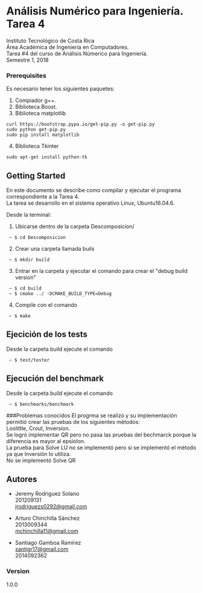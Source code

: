 # Análisis Numérico para Ingeniería. Tarea 4
Instituto Tecnológico de Costa Rica  
Área Académica de Ingeniería en Computadores.   
Tarea #4 del curso de Análisis Númerico para Ingeniería.  
Semestre 1, 2018

### Prerequisites
Es necesario tener los siguientes paquetes:
1. Compiador g++.
2. Biblioteca Boost.
3. Biblioteca matplotlib

```
curl https://bootstrap.pypa.io/get-pip.py -o get-pip.py
sudo python get-pip.py
sudo pip install matplotlib

```
4. Biblioteca Tkinter

```
sudo apt-get install python-tk
```

## Getting Started
En este documento se describe como compilar y ejecutar el programa correspondiente a la Tarea 4.  
La tarea se desarrollo en el sistema operativo Linux, Ubuntu16.04.6.

Desde la terminal:
1. Ubicarse dentro de la carpeta Descomposicion/

```
 ~ $ cd Descomposicion
```
2. Crear una carpeta llamada buils

```
 ~ $ mkdir build
```
3. Entrar en la carpeta y ejecutar el comando para crear el "debug build version"

```
 ~ $ cd build
 ~ $ cmake ../ -DCMAKE_BUILD_TYPE=Debug
```
4. Compile con el comando 

```
 ~ $ make
```

## Ejecición de los tests
Desde la carpeta build ejecute el comando 

```
 ~ $ test/tester
```

## Ejecución del benchmark
Desde la carpeta build ejecute el comando

```
 ~ $ benchmarks/benchmark
```
###Problemas conocidos
El progrma se realizó y su implementación permitió crear las pruebas de los siguientes métodos:  
Loolittle, Crout, Inversion.  
Se logró implementar QR pero no pasa las pruebas del bechmarck porque la diferencia es mayor al epsiolon.  
La prueba para Solve LU no se implementó pero si se implementó el método ya que Inversión lo utiliza.  
No se implementó Solve QR
## Autores

* Jeremy Rodriguez Solano  
201209131  
jrodriguezs0292@gmail.com

* Arturo Chinchilla Sánchez  
2013009344  
mchinchilla11@gmail.com  

* Santiago Gamboa Ramírez  
santigr17@gmail.com  
2014092362  

### Version
1.0.0
